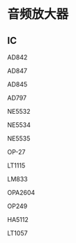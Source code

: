 # 音频放大器

## IC

AD842

AD847

AD845

AD797

NE5532

NE5534

NE5535

OP-27

LT1115

LM833

OPA2604

OP249

HA5112

LT1057